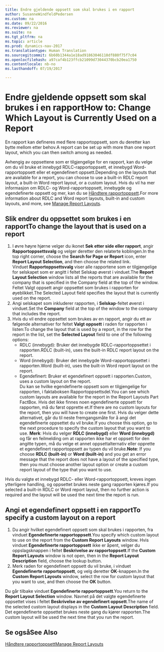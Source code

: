 ```yaml
---
title: Endre gjeldende oppsett som skal brukes i en rapport
author: SusanneWindfeldPedersen
ms.custom: na
ms.date: 09/22/2016
ms.reviewer: na
ms.suite: na
ms.tgt_pltfrm: na
ms.topic: article
ms.prod: dynamics-nav-2017
ms.translationtype: Human Translation
ms.sourcegitcommit: 6b60b1344a1e18ad91863046110df880f75f7c04
ms.openlocfilehash: a97caf4b123ffcb21099d73044370bcb20ea1750
ms.contentlocale: nb-no
ms.lasthandoff: 07/19/2017

---
```


# <a name="how-to-change-which-layout-is-currently-used-on-a-report"></a><span data-ttu-id="f53e1-102">Endre gjeldende oppsett som skal brukes i en rapport</span><span class="sxs-lookup"><span data-stu-id="f53e1-102">How to: Change Which Layout is Currently Used on a Report</span></span>
<span data-ttu-id="f53e1-103">En rapport kan defineres med flere rapportoppsett, som du deretter kan bytte mellom etter behov.</span><span class="sxs-lookup"><span data-stu-id="f53e1-103">A report can be set up with more than one report layout, which you can then switch among as needed.</span></span>

<span data-ttu-id="f53e1-104">Avhengig av oppsettene som er tilgjengelige for en rapport, kan du velge om du vil bruke et innebygd RDLC-rapportoppsett, et innebygd Word-rapportoppsett eller et egendefinert oppsett.</span><span class="sxs-lookup"><span data-stu-id="f53e1-104">Depending on the layouts that are available for a report, you can choose to use a built-in RDLC report layout, a built-in Word report layout, or a custom layout.</span></span> <span data-ttu-id="f53e1-105">Hvis du vil ha mer informasjon om RDLC- og Word-rapportoppsett, innebygde og egendefinerte oppsett og mer, kan du se [Håndtere rapportoppsett](ui-manage-report-layouts.md).</span><span class="sxs-lookup"><span data-stu-id="f53e1-105">For more information about RDLC and Word report layouts, built-in and custom layouts, and more, see [Manage Report Layouts](ui-manage-report-layouts.md).</span></span>

## <a name="to-change-the-layout-that-is-used-on-a-report"></a><span data-ttu-id="f53e1-106">Slik endrer du oppsettet som brukes i en rapport</span><span class="sxs-lookup"><span data-stu-id="f53e1-106">To change the layout that is used on a report</span></span>
1. <span data-ttu-id="f53e1-107">I øvre høyre hjørne velger du ikonet **Søk etter side eller rapport**, angir **Rapportoppsettsvalg** og velger deretter den relaterte koblingen.</span><span class="sxs-lookup"><span data-stu-id="f53e1-107">In the top right corner, choose the **Search for Page or Report** icon, enter **Report Layout Selection**, and then choose the related link.</span></span>  
<span data-ttu-id="f53e1-108">Vinduet **Rapportoppsettsvalg** viser alle rapportene som er tilgjengelige for selskapet som er angitt i feltet Selskap øverst i vinduet.</span><span class="sxs-lookup"><span data-stu-id="f53e1-108">The **Report Layout Selection** window lists all the reports that are available for the company that is specified in the Company field at the top of the window.</span></span> <span data-ttu-id="f53e1-109">Feltet Valgt oppsett angir oppsettet som brukes i rapporten for øyeblikket.</span><span class="sxs-lookup"><span data-stu-id="f53e1-109">The Selected Layout field specifies the layout that is currently used on the report.</span></span>
2. <span data-ttu-id="f53e1-110">Angi selskapet som inkluderer rapporten, i **Selskap**-feltet øverst i vinduet.</span><span class="sxs-lookup"><span data-stu-id="f53e1-110">Set the **Company** field at the top of the window to the company that includes the report.</span></span>
3. <span data-ttu-id="f53e1-111">Hvis du vil endre oppsettet som brukes av en rapport, angir du ett av følgende alternativer for feltet **Valgt oppsett** i raden for rapporten i listen:</span><span class="sxs-lookup"><span data-stu-id="f53e1-111">To change the layout that is used by a report, in the row for the report in the list, set the **Selected Layout** field to one of the following options:</span></span>
    - <span data-ttu-id="f53e1-112">RDLC (innebygd): Bruker det innebygde RDLC-rapportoppsettet i rapporten.</span><span class="sxs-lookup"><span data-stu-id="f53e1-112">RDLC (built-in), uses the built-in RDLC report layout on the report.</span></span>
    - <span data-ttu-id="f53e1-113">Word (innebygd): Bruker det innebygde Word-rapportoppsettet i rapporten.</span><span class="sxs-lookup"><span data-stu-id="f53e1-113">Word (built-in), uses the built-in Word report layout on the report.</span></span>
    - <span data-ttu-id="f53e1-114">Egendefinert: Bruker et egendefinert oppsett i rapporten.</span><span class="sxs-lookup"><span data-stu-id="f53e1-114">Custom, uses a custom layout on the report.</span></span>  
    <span data-ttu-id="f53e1-115">Du kan se hvilke egendefinerte oppsett som er tilgjengelige for rapporten, i faktaboksen Rapportoppsettsdel.</span><span class="sxs-lookup"><span data-stu-id="f53e1-115">You can see which custom layouts are available for the report in the Report Layouts Part FactBox.</span></span> <span data-ttu-id="f53e1-116">Hvis det ikke finnes noen egendefinerte oppsett for rapporten, må du først opprette et.</span><span class="sxs-lookup"><span data-stu-id="f53e1-116">If there are no custom layouts for the report, then you will have to create one first.</span></span> <span data-ttu-id="f53e1-117">Hvis du velger dette alternativet, går du til neste fremgangsmåte for å angi det egendefinerte oppsettet du vil bruke.</span><span class="sxs-lookup"><span data-stu-id="f53e1-117">If you choose this option, go to the next procedure to specify the custom layout that you want to use.</span></span>
<span data-ttu-id="f53e1-118">**Merk**: Hvis du velger **RDLC (innebygd)** eller **Word (innebygd)** og får en feilmelding om at rapporten ikke har et oppsett for den angitte typen, må du velge et annet oppsettalternativ eller opprette et egendefinert rapportoppsett av typen du vil bruke.</span><span class="sxs-lookup"><span data-stu-id="f53e1-118">**Note**: If you choose **RDLC (built-in)** or **Word (built-in)** and you get an error message that the report does not have a layout of the specified type, then you must choose another layout option or create a custom report layout of the type that you want to use.</span></span>

<span data-ttu-id="f53e1-119">Hvis du valgte et innebygd RDLC- eller Word-rapportoppsett, kreves ingen ytterligere handling, og oppsettet brukes neste gang rapporten kjøres.</span><span class="sxs-lookup"><span data-stu-id="f53e1-119">If you selected a built-in RDLC or Word report layout, then no further action is required and the layout will be used the next time the report is run.</span></span>

## <a name="to-specify-a-custom-layout-on-a-report"></a><span data-ttu-id="f53e1-120">Angi et egendefinert oppsett i en rapport</span><span class="sxs-lookup"><span data-stu-id="f53e1-120">To specify a custom layout on a report</span></span>
1. <span data-ttu-id="f53e1-121">Du angir hvilket egendefinert oppsett som skal brukes i rapporten, fra vinduet **Egendefinerte rapportoppsett**.</span><span class="sxs-lookup"><span data-stu-id="f53e1-121">You specify which custom layout to use on the report from the **Custom Report Layouts** window.</span></span> <span data-ttu-id="f53e1-122">Hvis vinduet **Egendefinerte rapportoppsett** ikke er åpent, velger du oppslagsknappen i feltet **Beskrivelse av rapportoppsett**.</span><span class="sxs-lookup"><span data-stu-id="f53e1-122">If the **Custom Report Layouts** window is not open, then in the **Report Layout Description** field, choose the lookup button.</span></span>
2. <span data-ttu-id="f53e1-123">Merk raden for egendefinert oppsett du vil bruke, i vinduet **Egendefinerte rapportoppsett**, og velg deretter **OK**-knappen.</span><span class="sxs-lookup"><span data-stu-id="f53e1-123">In the **Custom Report Layouts** window, select the row for custom layout that you want to use, and then choose the **OK** button.</span></span>

<span data-ttu-id="f53e1-124">Du går tilbake vinduet **Egendefinerte rapportoppsett**.</span><span class="sxs-lookup"><span data-stu-id="f53e1-124">You return to the **Report Layout Selection** window.</span></span> <span data-ttu-id="f53e1-125">Navnet på det valgte egendefinerte oppsettet vises i feltet **Beskrivelse av egendefinert oppsett**.</span><span class="sxs-lookup"><span data-stu-id="f53e1-125">The name of the selected custom layout displays in the **Custom Layout Description** field.</span></span> <span data-ttu-id="f53e1-126">Det egendefinerte oppsettet brukes neste gang du kjører rapporten.</span><span class="sxs-lookup"><span data-stu-id="f53e1-126">The custom layout will be used the next time that you run the report.</span></span>

## <a name="see-also"></a><span data-ttu-id="f53e1-127">Se også</span><span class="sxs-lookup"><span data-stu-id="f53e1-127">See Also</span></span>
[<span data-ttu-id="f53e1-128">Håndtere rapportoppsett</span><span class="sxs-lookup"><span data-stu-id="f53e1-128">Manage Report Layouts</span></span>](ui-manage-report-layouts.md)

